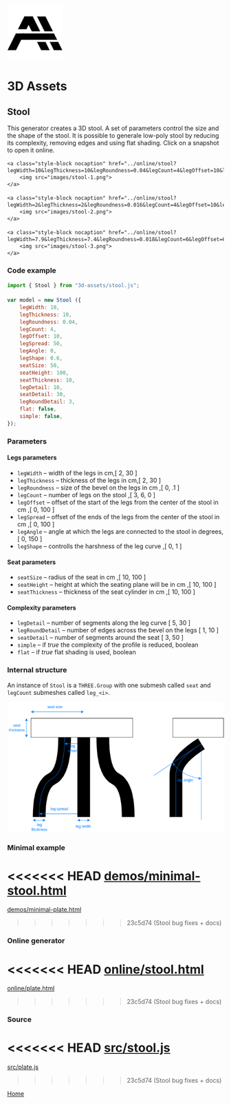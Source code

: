 <img class="logo" src="../assets/logo/logo.png">


# 3D Assets


## Stool

This generator creates a 3D stool. A set
of parameters control the size and the shape of the stool.
It is possible to generale low-poly stool by reducing its
complexity, removing edges and using flat shading. Click
on a snapshot to open it online.

<p class="gallery">

	<a class="style-block nocaption" href="../online/stool?legWidth=10&legThickness=10&legRoundness=0.04&legCount=4&legOffset=10&legSpread=50&legAngle=0&legShape=0.6&seatSize=50&seatHeight=100&seatThickness=10&legDetail=10&seatDetail=30&legRoundDetail=3&flat=false&simple=false">
		<img src="images/stool-1.png">
	</a>

	<a class="style-block nocaption" href="../online/stool?legWidth=2&legThickness=2&legRoundness=0.016&legCount=4&legOffset=10&legSpread=28.8&legAngle=0&legShape=0&seatSize=23.5&seatHeight=100&seatThickness=10&legDetail=5&seatDetail=30&legRoundDetail=3&flat=false&simple=false">
		<img src="images/stool-2.png">
	</a>

	<a class="style-block nocaption" href="../online/stool?legWidth=7.9&legThickness=7.4&legRoundness=0.018&legCount=6&legOffset=63&legSpread=66&legAngle=0&legShape=0.07&seatSize=74.8&seatHeight=51.4&seatThickness=30.5&legDetail=5&seatDetail=40&legRoundDetail=3&flat=false&simple=false">
		<img src="images/stool-3.png">
	</a>

</p>


### Code example

```js
import { Stool } from "3d-assets/stool.js";

var model = new Stool ({
	legWidth: 10,
	legThickness: 10,
	legRoundness: 0.04,
	legCount: 4,
	legOffset: 10,
	legSpread: 50,
	legAngle: 0,
	legShape: 0.6,
	seatSize: 50,
	seatHeight: 100,
	seatThickness: 10,
	legDetail: 10,
	seatDetail: 30,
	legRoundDetail: 3,
	flat: false,
	simple: false,
});
```

### Parameters

#### Legs parameters

* `legWidth` &ndash; width of the legs in cm,[ 2, 30 ]
* `legThickness` &ndash; thickness of the legs in cm,[ 2, 30 ]
* `legRoundness` &ndash; size of the bevel on the legs in cm ,[ 0, .1 ]
* `legCount` &ndash; number of legs on the stool ,[ 3, 6, 0 ]
* `legOffset` &ndash; offset of the start of the legs from the center of the stool in cm ,[ 0, 100 ]
* `legSpread` &ndash; offset of the ends of the legs from the center of the stool in cm ,[ 0, 100 ]
* `legAngle` &ndash; angle at which the legs are connected to the stool in degrees,[ 0, 150 ]
* `legShape` &ndash; controlls the harshness of the leg curve ,[ 0, 1 ]

#### Seat parameters

* `seatSize` &ndash; radius of the seat in cm ,[ 10, 100 ]
* `seatHeight` &ndash; height at which the seating plane will be in cm ,[ 10, 100 ]
* `seatThickness` &ndash; thickness of the seat cylinder in cm ,[ 10, 100 ]

#### Complexity parameters

* `legDetail` &ndash; number of segments along the leg curve [ 5, 30 ]
* `legRoundDetail` &ndash; number of edges across the bevel on the legs [ 1, 10 ]
* `seatDetail` &ndash; number of segments around the seat [ 3, 50 ]
* `simple` &ndash; if *true* the complexity of the profile is reduced, boolean
* `flat` &ndash; if *true* flat shading is used, boolean
	
### Internal structure

An instance of `Stool` is a `THREE.Group` with one submesh called `seat` and `legCount` submeshes called `leg_<i>`. 

<img src="images/stool-scheme.png">


### Minimal example

<<<<<<< HEAD
[demos/minimal-stool.html](../demos/minimal-stool.html)
=======
[demos/minimal-plate.html](../demos/minimal-stool.html)
>>>>>>> 23c5d74 (Stool bug fixes + docs)


### Online generator

<<<<<<< HEAD
[online/stool.html](../online/stool.html)
=======
[online/plate.html](../online/stool.html)
>>>>>>> 23c5d74 (Stool bug fixes + docs)


### Source

<<<<<<< HEAD
[src/stool.js](https://github.com/boytchev/assets/blob/main/src/stool.js)
=======
[src/plate.js](https://github.com/boytchev/assets/blob/main/src/stool.js)
>>>>>>> 23c5d74 (Stool bug fixes + docs)

		
<div class="footnote">
	<a href="../">Home</a>
</div>
